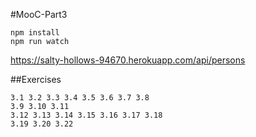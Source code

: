 #MooC-Part3

```
npm install
npm run watch
```
https://salty-hollows-94670.herokuapp.com/api/persons

##Exercises
```
3.1 3.2 3.3 3.4 3.5 3.6 3.7 3.8
3.9 3.10 3.11
3.12 3.13 3.14 3.15 3.16 3.17 3.18
3.19 3.20 3.22
```
